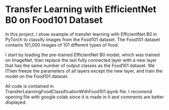 # Transfer Learning with EfficientNet B0 on Food101 Dataset

In this project, i show example of transfer learning with EfficientNet B0 in PyTorch to classify images from the Food101 dataset. The Food101 dataset contains 101,000 images of 101 different types of food.

I start by loading the pre-trained EfficientNet B0 model, which was trained on ImageNet, than replace the last fully connected layer with a new layer that has the same number of output classes as the Food101 dataset. 
We tThen freeze the parameters of all layers except the new layer, and train the model on the Food101 dataset.

All code is contained in TransferLearningFoodClassificationWithFood101.ipynb file. I recomend opening file with google colab since it is made in it and comments are better displayed.

